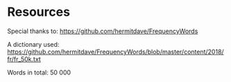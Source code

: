 # Resources

Special thanks to: https://github.com/hermitdave/FrequencyWords

A dictionary used: https://github.com/hermitdave/FrequencyWords/blob/master/content/2018/fr/fr_50k.txt

Words in total: 50 000
